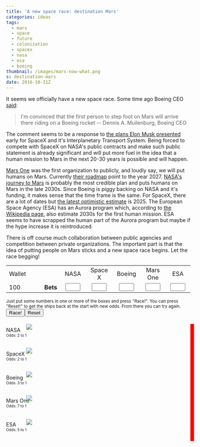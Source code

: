 ```yaml
---
title: 'A new space race: destination Mars'
categories: ideas
tags:
  - mars
  - space
  - future
  - colonization
  - spacex
  - nasa
  - esa
  - boeing
thumbnail: /images/mars-now-what.png
s: destination-mars
date: 2016-10-31Z
---
```


It seems we officially have a new space race. Some time ago Boeing CEO [said][1]:

  > I'm convinced that the first person to step foot on Mars will arrive there 
    riding on a Boeing rocket -- Dennis A. Muilenburg, Boeing CEO

The comment seems to be a response to [the plans Elon Musk presented][2] early 
for SpaceX and it's Interplanetary Transport System. Being forced to compete
with SpaceX on NASA's public contracts and make such public statement is already
significant and will put more fuel in the idea that a human mission to Mars in
the next 20-30 years is possible and will happen.

[Mars One][3] was the first organization to publicly, and loudly say, we will 
put humans on Mars. Currently [their roadmap][4] point to the year 2027. 
[NASA's journey to Mars][3] is probably the most credible plan and puts humans 
on Mars in the late 2030s. Since Boeing is piggy backing on NASA and it's 
funding, it makes sense that the time frame is the same. For SpaceX, there are 
a lot of dates but [the latest optimistic estimate][5] is 2025. The European 
Space Agency (ESA) has an Aurora program which, according to [the Wikipedia 
page][6], also estimate 2030s for the first human mission. ESA seems to have 
scrapped the human part of the Aurora program but maybe if the hype increase it 
is reintroduced. 

There is off course much collaboration between public agencies and competition
between private organizations. The important part is that the idea of putting
people on Mars sticks and a new space race begins. Let the race begging!


<div style="margin-bottom: 20px;">
    <table>
        <tr>
            <td width="100">Wallet</td>
            <td width="100">&nbsp;</td>
            <td width="80" style="text-align: center;">NASA</td>
            <td width="80" style="text-align: center;">Space X</td>
            <td width="80" style="text-align: center;">Boeing</td>
            <td width="80" style="text-align: center;">Mars One</td>
            <td width="80" style="text-align: center;">ESA</td>
        </tr>
        <tr>
            <td><span id="twallet">100</span></td>
            <td style="text-align: right;"><strong>Bets</strong></td>
            <td style="text-align: center;"><input id="ibetnasa" type="text" size="2"/></td>
            <td style="text-align: center;"><input id="ibetspacex" type="text" size="2"/></td>
            <td style="text-align: center;"><input id="ibetboeing" type="text" size="2"/></td>
            <td style="text-align: center;"><input id="ibetmarsone" type="text" size="2"/></td>
            <td style="text-align: center;"><input id="ibetesa" type="text" size="2"/></td>
        </tr>
    </table>
    <span style="font-size: smaller;">Just put some numbers in one or more of the boxes and press "Race!". You can press "Reset!" to get the ships back at the start with new odds. From there you can try again.</span>
    <input id="brace" type="button" value="Race!" onclick="animate();"/><input id="breset" type="button" value="Reset" onclick="reset();"/>
    
</div>
<div style="position: relative; height: 330px;">
    <div style="background-color: red; position: absolute; right: -10px; width: 10px; height: 320px;">&nbsp;</div>
    <div style="position: absolute; top: 8px;">NASA<br/><span id="rknasaodds" style="font-size: x-small;">Odds: 2 to 1</span></div>
    <img id="rknasa" style="position: absolute; top: 0px; left: 11%;" src="{% asset_path rocket.png %}">
    <div style="position: absolute; top: 73px;">SpaceX<br/><span id="rkspacexodds" style="font-size: x-small;">Odds: 2 to 1</span></div>
    <img id="rkspacex" style="position: absolute; top: 65px; left: 11%;" src="{% asset_path rocket.png %}">
    <div style="position: absolute; top: 138px;">Boeing<br/><span id="rkboeingodds" style="font-size: x-small;">Odds: 3 to 1</span></div>
    <img id="rkboeing" style="position: absolute; top: 130px; left: 11%;" src="{% asset_path rocket.png %}">
    <div style="position: absolute; top: 201px;">Mars One<br/><span id="rkmarsoneodds" style="font-size: x-small;">Odds: 7 to 1</span></div>
    <img id="rkmarsone" style="position: absolute; top: 195px; left: 11%;" src="{% asset_path rocket.png %}">
    <div style="position: absolute; top: 266px;">ESA<br/><span id="rkesaodds" style="font-size: x-small;">Odds: 5 to 1</span></div>
    <img id="rkesa" style="position: absolute; top: 260px; left: 11%;" src="{% asset_path rocket.png %}">
</div>

<script type="text/javascript">
    var posStart = 11;
    var posMax = 85;
    var wallet = 100;
    var rockets = {
        rknasa:    { pos: posStart, p: 0.1 },
        rkspacex:  { pos: posStart, p: 0.1 },
        rkboeing:  { pos: posStart, p: 0.2 },
        rkmarsone: { pos: posStart, p: 0.6 },
        rkesa:     { pos: posStart, p: 0.4 }
    };
   
    function reset() {
        function odds(low, high) {
            var margin = high - low;
            return low + (Math.random() * margin);
        }
    
        rockets = {
            rknasa:    { pos: posStart, p: odds(0.1, 0.3) },
            rkspacex:  { pos: posStart, p: odds(0.1, 0.4) },
            rkboeing:  { pos: posStart, p: odds(0.1, 0.5) },
            rkmarsone: { pos: posStart, p: odds(0.3, 0.9) },
            rkesa:     { pos: posStart, p: odds(0.2, 0.6) }
        };
        
        for (var name in rockets) {
            var rocket = rockets[name];
            var odd = 1 + Math.round(rocket.p * 100) / 10;
            document.getElementById(name).style.left = rocket.pos + "%";
            document.getElementById(name + "odds").innerText = "Odds: " + odd + " to 1";
        }
        
        document.getElementById("ibetnasa").disabled = "";
        document.getElementById("ibetspacex").disabled = "";
        document.getElementById("ibetboeing").disabled = "";
        document.getElementById("ibetmarsone").disabled = "";
        document.getElementById("ibetesa").disabled = "";
        document.getElementById("brace").disabled = "";
        document.getElementById("breset").disabled = "";
    }
    
    function getBet(name) {
        var val = parseInt(document.getElementById("ibet" + name.substring(2)).value)
        if (isNaN(val)) {
            document.getElementById("ibet" + name.substring(2)).value = "";
            return 0;
        } else {
            document.getElementById("ibet" + name.substring(2)).value = val.toString();
            return val;
        }
    }
    
    function animate() {
        document.getElementById("ibetnasa").disabled = "disabled";
        document.getElementById("ibetspacex").disabled = "disabled";
        document.getElementById("ibetboeing").disabled = "disabled";
        document.getElementById("ibetmarsone").disabled = "disabled";
        document.getElementById("ibetesa").disabled = "disabled";
        document.getElementById("brace").disabled = "disabled";
        document.getElementById("breset").disabled = "disabled";
    
        var stop = false;
        var winner;
        
        for (var name in rockets) {
            var rocket = rockets[name];
            
            var rnd = Math.random();
            if (rnd < rocket.p) {
                continue;
            }
            
            rocket.pos = Math.min(posMax, rocket.pos + (rnd < 0.99 ? 1 : 2))
            document.getElementById(name).style.left = rocket.pos + "%";
            
            if (rocket.pos == posMax) {
                winner = rocket;
                stop = true;
            }
        }
        
        if (!stop) {
            setTimeout(animate, 40);
        } else {
            var delta = 0;
            for (var name in rockets) {
                var rocket = rockets[name];
                if (rocket === winner) {
                    var odd = 1 + Math.round(winner.p * 100) / 10;
                    delta += odd * getBet(name);
                } else {
                    delta -= getBet(name);
                }
            }
            
            wallet += delta;
            var indcolor = delta > 0 ? "green" : "red";
            var indicator = " (<span style='color: " + indcolor + ";'>" + (delta > 0 ? "+" : "") +  delta + "</span>)";
            document.getElementById("twallet").innerHTML = wallet.toString() + indicator;
            document.getElementById("breset").disabled = "";
        }
    }
</script>

[1]: http://arstechnica.com/science/2016/10/boeing-ceo-first-person-to-step-onto-mars-will-ride-on-our-rocket/
[2]: https://www.theguardian.com/technology/2016/sep/27/elon-musk-spacex-mars-colony
[3]: http://www.mars-one.com/
[4]: http://www.nasa.gov/topics/journeytomars/index.html
[5]: http://www.spacenewsmag.com/feature/can-elon-musk-get-to-mars/
[6]: https://en.wikipedia.org/wiki/Aurora_programme